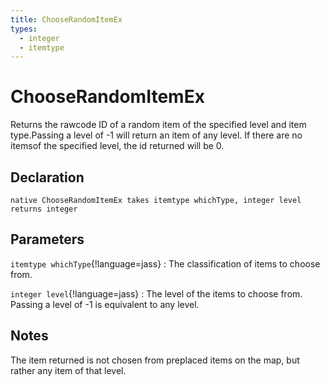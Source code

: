 ```yaml
---
title: ChooseRandomItemEx
types:
  - integer
  - itemtype
---
```


# ChooseRandomItemEx
Returns the rawcode ID of a random item of the specified level and item type.Passing a level of -1 will return an item of any level. If there are no itemsof the specified level, the id returned will be 0.

## Declaration

```jass
native ChooseRandomItemEx takes itemtype whichType, integer level returns integer
```

## Parameters
`itemtype whichType`{!language=jass}
: The classification of items to choose from.

`integer level`{!language=jass}
: The level of the items to choose from. Passing a level of -1 is equivalent to any level.

## Notes 
The item returned is not chosen from preplaced items on the map, but rather any item of that level.

